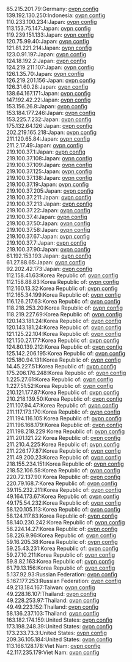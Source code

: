 85.215.201.79:Germany: [ovpn config](vpn/85_215_201_79.ovpn)  
139.192.130.250:Indonesia: [ovpn config](vpn/139_192_130_250.ovpn)  
110.233.100.234:Japan: [ovpn config](vpn/110_233_100_234.ovpn)  
113.153.75.147:Japan: [ovpn config](vpn/113_153_75_147.ovpn)  
119.239.151.133:Japan: [ovpn config](vpn/119_239_151_133.ovpn)  
120.75.99.40:Japan: [ovpn config](vpn/120_75_99_40.ovpn)  
121.81.221.214:Japan: [ovpn config](vpn/121_81_221_214.ovpn)  
123.0.91.197:Japan: [ovpn config](vpn/123_0_91_197.ovpn)  
124.18.192.2:Japan: [ovpn config](vpn/124_18_192_2.ovpn)  
124.219.211.107:Japan: [ovpn config](vpn/124_219_211_107.ovpn)  
126.1.35.70:Japan: [ovpn config](vpn/126_1_35_70.ovpn)  
126.219.201.156:Japan: [ovpn config](vpn/126_219_201_156.ovpn)  
126.31.60.28:Japan: [ovpn config](vpn/126_31_60_28.ovpn)  
138.64.167.171:Japan: [ovpn config](vpn/138_64_167_171.ovpn)  
147.192.42.22:Japan: [ovpn config](vpn/147_192_42_22.ovpn)  
153.156.26.8:Japan: [ovpn config](vpn/153_156_26_8.ovpn)  
153.184.177.246:Japan: [ovpn config](vpn/153_184_177_246.ovpn)  
153.225.7.232:Japan: [ovpn config](vpn/153_225_7_232.ovpn)  
175.132.64.126:Japan: [ovpn config](vpn/175_132_64_126.ovpn)  
202.219.165.218:Japan: [ovpn config](vpn/202_219_165_218.ovpn)  
211.120.65.84:Japan: [ovpn config](vpn/211_120_65_84.ovpn)  
211.2.17.49:Japan: [ovpn config](vpn/211_2_17_49.ovpn)  
219.100.37.1:Japan: [ovpn config](vpn/219_100_37_1.ovpn)  
219.100.37.108:Japan: [ovpn config](vpn/219_100_37_108.ovpn)  
219.100.37.109:Japan: [ovpn config](vpn/219_100_37_109.ovpn)  
219.100.37.125:Japan: [ovpn config](vpn/219_100_37_125.ovpn)  
219.100.37.138:Japan: [ovpn config](vpn/219_100_37_138.ovpn)  
219.100.37.19:Japan: [ovpn config](vpn/219_100_37_19.ovpn)  
219.100.37.205:Japan: [ovpn config](vpn/219_100_37_205.ovpn)  
219.100.37.211:Japan: [ovpn config](vpn/219_100_37_211.ovpn)  
219.100.37.213:Japan: [ovpn config](vpn/219_100_37_213.ovpn)  
219.100.37.22:Japan: [ovpn config](vpn/219_100_37_22.ovpn)  
219.100.37.4:Japan: [ovpn config](vpn/219_100_37_4.ovpn)  
219.100.37.50:Japan: [ovpn config](vpn/219_100_37_50.ovpn)  
219.100.37.58:Japan: [ovpn config](vpn/219_100_37_58.ovpn)  
219.100.37.67:Japan: [ovpn config](vpn/219_100_37_67.ovpn)  
219.100.37.7:Japan: [ovpn config](vpn/219_100_37_7.ovpn)  
219.100.37.90:Japan: [ovpn config](vpn/219_100_37_90.ovpn)  
61.192.153.193:Japan: [ovpn config](vpn/61_192_153_193.ovpn)  
61.27.88.65:Japan: [ovpn config](vpn/61_27_88_65.ovpn)  
92.202.42.173:Japan: [ovpn config](vpn/92_202_42_173.ovpn)  
112.158.41.63:Korea Republic of: [ovpn config](vpn/112_158_41_63.ovpn)  
112.158.88.83:Korea Republic of: [ovpn config](vpn/112_158_88_83.ovpn)  
112.160.13.32:Korea Republic of: [ovpn config](vpn/112_160_13_32.ovpn)  
112.165.34.199:Korea Republic of: [ovpn config](vpn/112_165_34_199.ovpn)  
116.126.217.63:Korea Republic of: [ovpn config](vpn/116_126_217_63.ovpn)  
118.218.253.20:Korea Republic of: [ovpn config](vpn/118_218_253_20.ovpn)  
118.219.227.69:Korea Republic of: [ovpn config](vpn/118_219_227_69.ovpn)  
120.143.181.24:Korea Republic of: [ovpn config](vpn/120_143_181_24.ovpn)  
120.143.181.24:Korea Republic of: [ovpn config](vpn/120_143_181_24.ovpn)  
121.125.22.104:Korea Republic of: [ovpn config](vpn/121_125_22_104.ovpn)  
121.150.27.177:Korea Republic of: [ovpn config](vpn/121_150_27_177.ovpn)  
124.80.139.212:Korea Republic of: [ovpn config](vpn/124_80_139_212.ovpn)  
125.142.206.195:Korea Republic of: [ovpn config](vpn/125_142_206_195.ovpn)  
125.180.94.131:Korea Republic of: [ovpn config](vpn/125_180_94_131.ovpn)  
14.45.227.51:Korea Republic of: [ovpn config](vpn/14_45_227_51.ovpn)  
175.206.176.248:Korea Republic of: [ovpn config](vpn/175_206_176_248.ovpn)  
1.225.27.61:Korea Republic of: [ovpn config](vpn/1_225_27_61.ovpn)  
1.227.51.52:Korea Republic of: [ovpn config](vpn/1_227_51_52.ovpn)  
210.121.177.87:Korea Republic of: [ovpn config](vpn/210_121_177_87.ovpn)  
210.218.139.50:Korea Republic of: [ovpn config](vpn/210_218_139_50.ovpn)  
211.107.94.47:Korea Republic of: [ovpn config](vpn/211_107_94_47.ovpn)  
211.117.173.170:Korea Republic of: [ovpn config](vpn/211_117_173_170.ovpn)  
211.194.116.105:Korea Republic of: [ovpn config](vpn/211_194_116_105.ovpn)  
211.196.168.179:Korea Republic of: [ovpn config](vpn/211_196_168_179.ovpn)  
211.198.218.229:Korea Republic of: [ovpn config](vpn/211_198_218_229.ovpn)  
211.201.121.22:Korea Republic of: [ovpn config](vpn/211_201_121_22.ovpn)  
211.210.4.225:Korea Republic of: [ovpn config](vpn/211_210_4_225.ovpn)  
211.226.177.87:Korea Republic of: [ovpn config](vpn/211_226_177_87.ovpn)  
211.49.200.23:Korea Republic of: [ovpn config](vpn/211_49_200_23.ovpn)  
218.155.234.151:Korea Republic of: [ovpn config](vpn/218_155_234_151.ovpn)  
218.52.106.58:Korea Republic of: [ovpn config](vpn/218_52_106_58.ovpn)  
220.72.137.90:Korea Republic of: [ovpn config](vpn/220_72_137_90.ovpn)  
220.79.168.7:Korea Republic of: [ovpn config](vpn/220_79_168_7.ovpn)  
39.115.232.211:Korea Republic of: [ovpn config](vpn/39_115_232_211.ovpn)  
49.164.173.67:Korea Republic of: [ovpn config](vpn/49_164_173_67.ovpn)  
49.175.54.232:Korea Republic of: [ovpn config](vpn/49_175_54_232.ovpn)  
58.120.105.113:Korea Republic of: [ovpn config](vpn/58_120_105_113.ovpn)  
58.124.117.83:Korea Republic of: [ovpn config](vpn/58_124_117_83.ovpn)  
58.140.230.242:Korea Republic of: [ovpn config](vpn/58_140_230_242.ovpn)  
58.224.14.27:Korea Republic of: [ovpn config](vpn/58_224_14_27.ovpn)  
58.226.9.96:Korea Republic of: [ovpn config](vpn/58_226_9_96.ovpn)  
59.16.205.38:Korea Republic of: [ovpn config](vpn/59_16_205_38.ovpn)  
59.25.43.231:Korea Republic of: [ovpn config](vpn/59_25_43_231.ovpn)  
59.27.10.211:Korea Republic of: [ovpn config](vpn/59_27_10_211.ovpn)  
59.8.82.163:Korea Republic of: [ovpn config](vpn/59_8_82_163.ovpn)  
61.79.13.156:Korea Republic of: [ovpn config](vpn/61_79_13_156.ovpn)  
5.137.92.93:Russian Federation: [ovpn config](vpn/5_137_92_93.ovpn)  
5.167.177.253:Russian Federation: [ovpn config](vpn/5_167_177_253.ovpn)  
49.213.184.167:Taiwan: [ovpn config](vpn/49_213_184_167.ovpn)  
49.228.16.107:Thailand: [ovpn config](vpn/49_228_16_107.ovpn)  
49.228.253.97:Thailand: [ovpn config](vpn/49_228_253_97.ovpn)  
49.49.223.152:Thailand: [ovpn config](vpn/49_49_223_152.ovpn)  
58.136.237.103:Thailand: [ovpn config](vpn/58_136_237_103.ovpn)  
163.182.174.159:United States: [ovpn config](vpn/163_182_174_159.ovpn)  
173.198.248.39:United States: [ovpn config](vpn/173_198_248_39.ovpn)  
173.233.73.3:United States: [ovpn config](vpn/173_233_73_3.ovpn)  
209.36.105.184:United States: [ovpn config](vpn/209_36_105_184.ovpn)  
113.166.128.178:Viet Nam: [ovpn config](vpn/113_166_128_178.ovpn)  
42.117.235.179:Viet Nam: [ovpn config](vpn/42_117_235_179.ovpn)  

